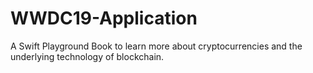 # WWDC19-Application
A Swift Playground Book to learn more about cryptocurrencies and the underlying technology of blockchain.
